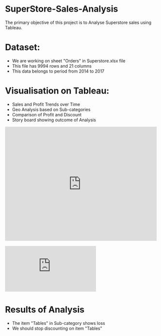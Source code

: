 # SuperStore-Sales-Analysis

The primary objective of this project is to Analyse Superstore sales using Tableau.

# Dataset:
* We are working on sheet "Orders" in Superstore.xlsx file
* This file has 9994 rows and 21 columns
* This data belongs to period from 2014 to 2017

# Visualisation on Tableau:
* Sales and Profit Trends over Time
* Geo Analysis based on Sub-categories
* Comparison of Profit and Discount
* Story board showing outcome of Analysis

<embed src="https://github.com/sumeetcode88/SuperStore-Sales-Analysis/blob/8c8d8dd7dbd6b21ac195b1a54d211699155d6714/Salesstore%20-%20Story1.pdf" width="500" height="375">

![alt text](https://github.com/sumeetcode88/SuperStore-Sales-Analysis/blob/8c8d8dd7dbd6b21ac195b1a54d211699155d6714/Salesstore%20-%20Story1.pdf
 "Story Board")

# Results of Analysis
* The item "Tables" in Sub-category shows loss
* We should stop discounting on item "Tables"
